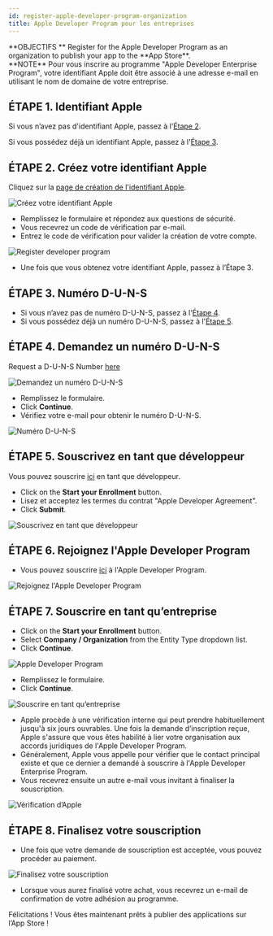 ```yaml
---
id: register-apple-developer-program-organization
title: Apple Developer Program pour les entreprises
---
```


<div markdown="1" class = "objectives">
**OBJECTIFS **
Register for the Apple Developer Program as an organization to publish your app to the **App Store**.
</div>

<div markdown="1" class = "tips">
**NOTE**
Pour vous inscrire au programme "Apple Developer Enterprise Program", votre identifiant Apple doit être associé à une adresse e-mail en utilisant le nom de domaine de votre entreprise.
</div>

## ÉTAPE 1. Identifiant Apple

Si vous n’avez pas d'identifiant Apple, passez à l'[Étape 2](#step-2-create-your-apple-id).

Si vous possédez déjà un identifiant Apple, passez à l'[Étape 3](#step-3.-d-u-n-s-number).


## ÉTAPE 2. Créez votre identifiant Apple

Cliquez sur la [page de création de l'identifiant Apple](https://appleid.apple.com/).

![Créez votre identifiant Apple](assets/fr/deploy-app-store/Apple-ID-Creation-Page-4D-for-iOS.png)

* Remplissez le formulaire et répondez aux questions de sécurité.
* Vous recevrez un code de vérification par e-mail.
* Entrez le code de vérification pour valider la création de votre compte.

![Register developer program](assets/fr/deploy-app-store/Register-developer-program-4D-for-iOS.png)

* Une fois que vous obtenez votre identifiant Apple, passez à l’Étape 3.

## ÉTAPE 3. Numéro D-U-N-S

* Si vous n’avez pas de numéro D-U-N-S, passez à l'[Étape 4](#step-4-request-a-d-u-n-s-number).
* Si vous possédez déjà un numéro D-U-N-S, passez à l'[Étape 5](#step-5-register-as-a-developer).

## ÉTAPE 4. Demandez un numéro D-U-N-S

Request a D-U-N-S Number [here](https://developer.apple.com/enroll/duns-lookup/#/search)

![Demandez un numéro D-U-N-S](assets/en/deploy-app-store/DUNS-Number-Organization-4D-for-iOS.png)

* Remplissez le formulaire.
* Click **Continue**.
* Vérifiez votre e-mail pour obtenir le numéro D-U-N-S.

![Numéro D-U-N-S](assets/en/deploy-app-store/DUNS-Number-Apple-Mail_4D-for-iOS.png)

## ÉTAPE 5. Souscrivez en tant que développeur

Vous pouvez souscrire [ici](https://developer.apple.com/programs/enterprise/enroll/) en tant que développeur.

* Click on the **Start your Enrollment** button.
* Lisez et acceptez les termes du contrat "Apple Developer Agreement".
* Click **Submit**.

![Souscrivez en tant que développeur](assets/en/deploy-app-store/Register-developer-4D-for-iOS.png)

## ÉTAPE 6. Rejoignez l'Apple Developer Program

* Vous pouvez souscrire [ici](https://developer.apple.com/enroll/enterprise/) à l'Apple Developer Program.

![Rejoignez l'Apple Developer Program](assets/en/deploy-app-store/Join-Apple-Developer-Program-individuals-4D-for-iOS.png)

## ÉTAPE 7. Souscrire en tant qu’entreprise

* Click on the **Start your Enrollment** button.
* Select **Company / Organization** from the Entity Type dropdown list.
* Click **Continue**.

![Apple Developer Program](assets/en/deploy-app-store/Apple-Developer-Program-Organizations-4D-for-iOS.png)

* Remplissez le formulaire.
* Click **Continue**.

![Souscrire en tant qu’entreprise](assets/en/deploy-app-store/Apple-Developer-Program-Enrollment-Organizations-4D-for-iOS.png)

* Apple procède à une vérification interne qui peut prendre habituellement jusqu'à six jours ouvrables. Une fois la demande d’inscription reçue, Apple s'assure que vous êtes habilité à lier votre organisation aux accords juridiques de l'Apple Developer Program.
* Généralement, Apple vous appelle pour vérifier que le contact principal existe et que ce dernier a demandé à souscrire à l'Apple Developer Enterprise Program.
* Vous recevrez ensuite un autre e-mail vous invitant à finaliser la souscription.

![Vérification d’Apple](assets/en/deploy-in-house/Confirmation-email-Organisations-4D-for-iOS.png)

## ÉTAPE 8. Finalisez votre souscription

* Une fois que votre demande de souscription est acceptée, vous pouvez procéder au paiement.

![Finalisez votre souscription](assets/en/deploy-app-store/Complete-Purchase-Apple-Developer-Program-4D-for-iOS.png)

* Lorsque vous aurez finalisé votre achat, vous recevrez un e-mail de confirmation de votre adhésion au programme.

Félicitations ! Vous êtes maintenant prêts à publier des applications sur l’App Store !
